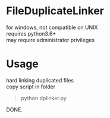 # FileDuplicateLinker
for windows, not compatible on UNIX</br>
requires python3.6+</br>
may require administrator privileges</br>
# Usage
hard linking duplicated files</br>
copy script in folder</br>
>python dplinker.py</br>

DONE.</br>
